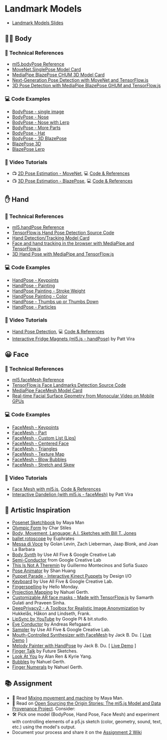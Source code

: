 # Landmark Models

- [Landmark Models Slides](https://docs.google.com/presentation/d/1BbyHdbcjGDhfLWQVGlMTNl_RGkMD0WI9H4deWmiO4Ss/edit?usp=sharing)

## 🏃‍♂️ Body

### 📌 Technical References

- [ml5.bodyPose Reference](https://docs.ml5js.org/#/reference/bodypose)
- [MoveNet.SinglePose Model Card](https://storage.googleapis.com/movenet/MoveNet.SinglePose%20Model%20Card.pdf)
- [MediaPipe BlazePose CHUM 3D Model Card](https://drive.google.com/file/d/10WlcTvrQnR_R2TdTmKw0nkyRLqrwNkWU/)
- [Next-Generation Pose Detection with MoveNet and TensorFlow.js](https://blog.tensorflow.org/2021/05/next-generation-pose-detection-with-movenet-and-tensorflowjs.html)
- [3D Pose Detection with MediaPipe BlazePose GHUM and TensorFlow.js](https://blog.tensorflow.org/2021/08/3d-pose-detection-with-mediapipe-blazepose-ghum-tfjs.html)

### 💻 Code Examples

- [BodyPose - single image](https://editor.p5js.org/codingtrain/sketches/WQrffEIsJ)
- [BodyPose - Nose](https://editor.p5js.org/codingtrain/sketches/AWrwZ_rSv)
- [BodyPose - Nose with Lerp](https://editor.p5js.org/codingtrain/sketches/9O6KbYyiX)
- [BodyPose - More Parts](https://editor.p5js.org/codingtrain/sketches/uPd6s2iVO)
- [BodyPose - Hat](https://editor.p5js.org/codingtrain/sketches/e_vqrMWcL)
- [BodyPose - 3D BlazePose](https://editor.p5js.org/codingtrain/sketches/ftALPDieT)
- [BlazePose 3D](https://editor.p5js.org/codingtrain/sketches/ftALPDieT)
- [BlazePose Lerp](https://editor.p5js.org/codingtrain/sketches/JMhDRpcxi_)

### 🎥 Video Tutorials

- 📺 [2D Pose Estimation - MoveNet](https://youtu.be/T99fNXTUUaQ), 💻 [Code & References](https://thecodingtrain.com/tracks/ml5js-beginners-guide/ml5/7-bodypose/pose-detection)
- 📺 [3D Pose Estimation - BlazePose](https://youtu.be/IF414I26_K8), 💻 [Code & References](https://thecodingtrain.com/tracks/ml5js-beginners-guide/ml5/7-bodypose/blazePose)

## ✋ Hand

### 📌 Technical References

- [ml5.handPose Reference](https://docs.ml5js.org/#/reference/handpose)
- [TensorFlow.js Hand Pose Detection Source Code](https://github.com/tensorflow/tfjs-models/tree/master/hand-pose-detection)
- [Hand Detection/Tracking Model Card](https://drive.google.com/file/d/1sv4sSb9BSNVZhLzxXJ0jBv9DqD-4jnAz/)
- [Face and hand tracking in the browser with MediaPipe and TensorFlow.js](https://blog.tensorflow.org/2020/03/face-and-hand-tracking-in-browser-with-mediapipe-and-tensorflowjs.html)
- [3D Hand Pose with MediaPipe and TensorFlow.js](https://blog.tensorflow.org/2021/11/3D-handpose.html)

### 💻 Code Examples

- [HandPose - Keypoints](https://editor.p5js.org/codingtrain/sketches/o5wnL6esQ)
- [HandPose - Painting](https://editor.p5js.org/codingtrain/sketches/LCEHJm6PA)
- [HandPose Painting - Stroke Weight](https://editor.p5js.org/codingtrain/sketches/-C3Og5Wzs)
- [HandPose Painting - Color](https://editor.p5js.org/codingtrain/sketches/InzaVXI-R)
- [HandPose - Thumbs up or Thumbs Down](https://editor.p5js.org/codingtrain/sketches/0_qPHtsF_)
- [HandPose - Particles](https://editor.p5js.org/codingtrain/sketches/t7l5pYDDI)

### 🎥 Video Tutorials

- [Hand Pose Detection](https://youtu.be/vfNHdVbE-l4), 💻 [Code & References](https://thecodingtrain.com/tracks/ml5js-beginners-guide/ml5/hand-pose)
- [Interactive Fridge Magnets (ml5.js - handPose)](https://youtu.be/72pAzuD8tqE) by Patt Vira

## 😀 Face

### 📌 Technical References

- [ml5.faceMesh Reference](https://docs.ml5js.org/#/reference/facemesh)
- [TensorFlow.js Face Landmarks Detection Source Code](https://github.com/tensorflow/tfjs-models/tree/master/face-landmarks-detection)
- [MediaPipe FaceMesh Model Card](https://drive.google.com/file/d/1VFC_wIpw4O7xBOiTgUldl79d9LA-LsnA/view)
- [Real-time Facial Surface Geometry from Monocular Video on Mobile GPUs](https://arxiv.org/pdf/1907.06724)

### 💻 Code Examples

- [FaceMesh - Keypoints](https://editor.p5js.org/codingtrain/sketches/KHm9CI2RJ)
- [FaceMesh - Part](https://editor.p5js.org/codingtrain/sketches/HaGkT63qG)
- [FaceMesh - Custom List (Lips)](https://editor.p5js.org/codingtrain/sketches/CYL9bQtvc)
- [FaceMesh - Centered Face](https://editor.p5js.org/codingtrain/sketches/DGEuFKf87)
- [FaceMesh - Triangles](https://editor.p5js.org/codingtrain/sketches/EjIrb89WY)
- [FaceMesh - Texture Map](https://editor.p5js.org/codingtrain/sketches/zUKp9n4MW)
- [FaceMesh - Blow Bubbles](https://editor.p5js.org/codingtrain/sketches/Mf74RjP92)
- [FaceMesh - Stretch and Skew](https://editor.p5js.org/codingtrain/sketches/tS6bxPzmE)
 
### 🎥 Video Tutorials

- [Face Mesh with ml5.js](https://youtu.be/R5UZsIwPbJA), [Code & References](https://thecodingtrain.com/tracks/ml5js-beginners-guide/ml5/facemesh)
- [Interactive Dandelion (with ml5.js - faceMesh)](https://youtu.be/FlBRSIz5AcQ) by Patt Vira


## 🎨 Artistic Inspiration

- [Posenet Sketchbook](https://googlecreativelab.github.io/posenet-sketchbook/) by Maya Man
- [Olympic Form](https://charstiles.github.io/olympicForm/) by Char Stiles
- [Body, Movement, Language: A.I. Sketches with Bill T. Jones](https://experiments.withgoogle.com/billtjonesai)
- [ballet rotoscope](https://www.youtube.com/watch?v=yzJk6ww3LD0) by Euphrates
- [Messa di Voce](https://vimeo.com/2892576) by Golan Levin, Zach Lieberman, Jaap Blonk, and Joan La Barbara
- [Body Synth](https://experiments.withgoogle.com/body-synth) by Use All Five & Google Creative Lab
- [Semi-Conductor](https://experiments.withgoogle.com/semi-conductor) from Google Creative Lab
- [This Is Not A Theremin](https://sofiaitp.wordpress.com/2018/12/04/this-is-not-a-theremin/) by Guillermo Montecinos and Sofía Suazo
- [Pose Animator](https://github.com/yemount/pose-animator/) by Shan Huang
- [Puppet Parade - Interactive Kinect Puppets](https://vimeo.com/34824490) by Design I/O
- [Keyboard](https://experiments.withgoogle.com/keyboard) by Use All Five & Google Creative Lab.
- [Fingerspelling](https://www.hellomonday.com/work/fingerspelling) by Hello Monday.
- [Projection Mapping](https://www.instagram.com/p/CrLLNzGLcoA/) by Nahuel Gerth.
- [Customizable AR face masks - Made with TensorFlow.js](https://www.youtube.com/watch?v=TpiGFaHC_5U) by Samarth Gulati and Praveen Sinha.
- [DeepPrivacy2 - A Toolbox for Realistic Image Anonymization](https://github.com/hukkelas/deep_privacy2) by Hukkelås, Håkon and Lindseth, Frank.
- [LipSync by YouTube](https://experiments.withgoogle.com/lipsync) by Google PI & bit.studio.
- [Eye Conductor](https://www.andreasrefsgaard.dk/projects/eye-conductor/) by Andreas Refsgaard.
- [Sampler](https://experiments.withgoogle.com/sampler) by Use All Five & Google Creative Lab.
- [Mouth-Controlled Synthesizer with FaceMesh](https://www.instagram.com/p/C41i1VQsfs0/) by Jack B. Du. [ [Live Demo](https://editor.p5js.org/jackbdu/full/lNFGj9ENL) ]
- [Melody Painter with HandPose](https://www.instagram.com/p/C4WozrtsZ4r/) by Jack B. Du. [ [Live Demo](https://editor.p5js.org/jackbdu/full/jIvzImJMb) ]
- [Finger Talk](https://www.media.mit.edu/projects/finger-talk/overview/) by Future Sketches.
- [Look At You](https://by.alan.ooo/Project+Portfolio/Code/Look+At+You!!!) by Alan Ren & Kyrie Yang.
- [Bubbles](https://www.instagram.com/p/C6S5BHPCGu3/) by Nahuel Gerth.
- [Finger Numerals](https://www.instagram.com/p/CsBMOvUL4CP/) by Nahuel Gerth.

## 📚 Assignment

- 📖 Read [Mixing movement and machine](https://medium.com/artists-and-machine-intelligence/mixing-movement-and-machine-848095ea5596) by Maya Man.
- 🧐 Read on [Open Sourcing the Origin Stories: The ml5.js Model and Data Provenance Project](https://github.com/ellennickles/ml5js-model-and-data-provenance-project). Consider:
- 🛠️ Pick one model (BodyPose, Hand Pose, Face Mesh) and experiment with controlling elements of a p5.js sketch (color, geometry, sound, text, etc.) using the model's output.
- Document your process and share it on the [Assignment 2 Wiki](https://github.com/shiffman/ML-for-Creative-Coding/wiki/Assignment-2)
